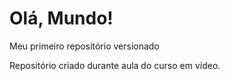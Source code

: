 # Olá, Mundo!
 Meu primeiro repositório versionado
 
 Repositório criado durante aula do curso em vídeo.
